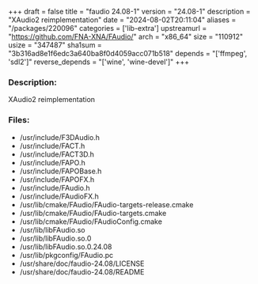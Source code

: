 +++
draft = false
title = "faudio 24.08-1"
version = "24.08-1"
description = "XAudio2 reimplementation"
date = "2024-08-02T20:11:04"
aliases = "/packages/220096"
categories = ['lib-extra']
upstreamurl = "https://github.com/FNA-XNA/FAudio/"
arch = "x86_64"
size = "110912"
usize = "347487"
sha1sum = "3b316ad8e1f6edc3a640ba8f0d4059acc071b518"
depends = "['ffmpeg', 'sdl2']"
reverse_depends = "['wine', 'wine-devel']"
+++
### Description: 
XAudio2 reimplementation

### Files: 
* /usr/include/F3DAudio.h
* /usr/include/FACT.h
* /usr/include/FACT3D.h
* /usr/include/FAPO.h
* /usr/include/FAPOBase.h
* /usr/include/FAPOFX.h
* /usr/include/FAudio.h
* /usr/include/FAudioFX.h
* /usr/lib/cmake/FAudio/FAudio-targets-release.cmake
* /usr/lib/cmake/FAudio/FAudio-targets.cmake
* /usr/lib/cmake/FAudio/FAudioConfig.cmake
* /usr/lib/libFAudio.so
* /usr/lib/libFAudio.so.0
* /usr/lib/libFAudio.so.0.24.08
* /usr/lib/pkgconfig/FAudio.pc
* /usr/share/doc/faudio-24.08/LICENSE
* /usr/share/doc/faudio-24.08/README

